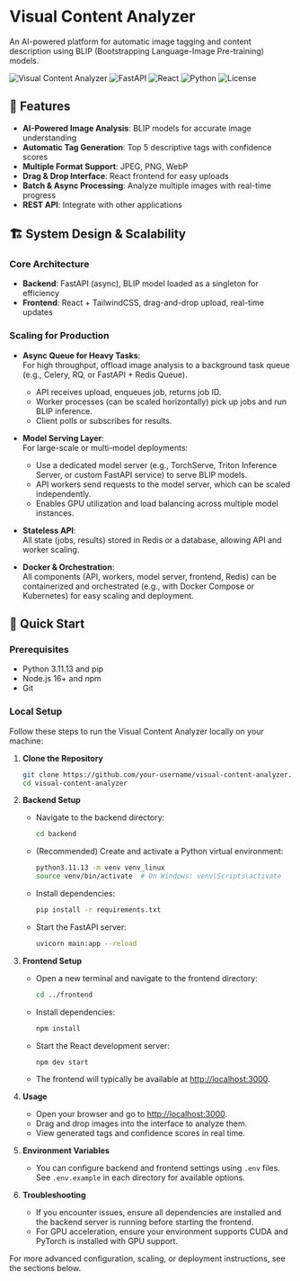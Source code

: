 # Visual Content Analyzer

An AI-powered platform for automatic image tagging and content description using BLIP (Bootstrapping Language-Image Pre-training) models.

![Visual Content Analyzer](https://img.shields.io/badge/AI-Image%20Analysis-blue) ![FastAPI](https://img.shields.io/badge/FastAPI-0.104.1-green) ![React](https://img.shields.io/badge/React-18.x-blue) ![Python](https://img.shields.io/badge/Python-3.8%2B-yellow) ![License](https://img.shields.io/badge/License-MIT-lightgrey)

## 🌟 Features

- **AI-Powered Image Analysis**: BLIP models for accurate image understanding
- **Automatic Tag Generation**: Top 5 descriptive tags with confidence scores
- **Multiple Format Support**: JPEG, PNG, WebP
- **Drag & Drop Interface**: React frontend for easy uploads
- **Batch & Async Processing**: Analyze multiple images with real-time progress
- **REST API**: Integrate with other applications

## 🏗️ System Design & Scalability

### Core Architecture

- **Backend**: FastAPI (async), BLIP model loaded as a singleton for efficiency
- **Frontend**: React + TailwindCSS, drag-and-drop upload, real-time updates

### Scaling for Production

- **Async Queue for Heavy Tasks**:  
  For high throughput, offload image analysis to a background task queue (e.g., Celery, RQ, or FastAPI + Redis Queue).  
  - API receives upload, enqueues job, returns job ID.
  - Worker processes (can be scaled horizontally) pick up jobs and run BLIP inference.
  - Client polls or subscribes for results.

- **Model Serving Layer**:  
  For large-scale or multi-model deployments:
  - Use a dedicated model server (e.g., TorchServe, Triton Inference Server, or custom FastAPI service) to serve BLIP models.
  - API workers send requests to the model server, which can be scaled independently.
  - Enables GPU utilization and load balancing across multiple model instances.

- **Stateless API**:  
  All state (jobs, results) stored in Redis or a database, allowing API and worker scaling.

- **Docker & Orchestration**:  
  All components (API, workers, model server, frontend, Redis) can be containerized and orchestrated (e.g., with Docker Compose or Kubernetes) for easy scaling and deployment.

## 🚀 Quick Start

### Prerequisites

- Python 3.11.13 and pip
- Node.js 16+ and npm
- Git

### Local Setup

Follow these steps to run the Visual Content Analyzer locally on your machine:

1. **Clone the Repository**
   ```bash
   git clone https://github.com/your-username/visual-content-analyzer.git
   cd visual-content-analyzer
   ```

2. **Backend Setup**
   - Navigate to the backend directory:
     ```bash
     cd backend
     ```
   - (Recommended) Create and activate a Python virtual environment:
     ```bash
     python3.11.13 -m venv venv_linux
     source venv/bin/activate  # On Windows: venv\Scripts\activate
     ```
   - Install dependencies:
     ```bash
     pip install -r requirements.txt
     ```
   - Start the FastAPI server:
     ```bash
     uvicorn main:app --reload
     ```

3. **Frontend Setup**
   - Open a new terminal and navigate to the frontend directory:
     ```bash
     cd ../frontend
     ```
   - Install dependencies:
     ```bash
     npm install
     ```
   - Start the React development server:
     ```bash
     npm dev start
     ```
   - The frontend will typically be available at [http://localhost:3000](http://localhost:3000).

4. **Usage**
   - Open your browser and go to [http://localhost:3000](http://localhost:3000).
   - Drag and drop images into the interface to analyze them.
   - View generated tags and confidence scores in real time.

5. **Environment Variables**
   - You can configure backend and frontend settings using `.env` files. See `.env.example` in each directory for available options.

6. **Troubleshooting**
   - If you encounter issues, ensure all dependencies are installed and the backend server is running before starting the frontend.
   - For GPU acceleration, ensure your environment supports CUDA and PyTorch is installed with GPU support.

For more advanced configuration, scaling, or deployment instructions, see the sections below.